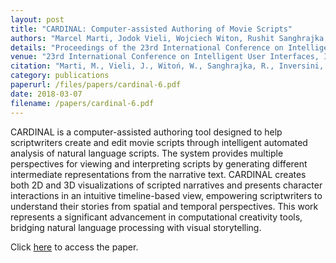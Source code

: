 ```yaml
---
layout: post
title: "CARDINAL: Computer-assisted Authoring of Movie Scripts"
authors: "Marcel Marti, Jodok Vieli, Wojciech Witon, Rushit Sanghrajka, Daniel Inversini, Diana Wotruba, Isabel Simo, Sasha Schriber, Markus Gross, Mubbasir Kapadia"
details: "Proceedings of the 23rd International Conference on Intelligent User Interfaces (IUI '18), 2018."
venue: "23rd International Conference on Intelligent User Interfaces, IUI 2018"
citation: "Marti, M., Vieli, J., Witoń, W., Sanghrajka, R., Inversini, D., Wotruba, D., Simo, I., Schriber, S., Gross, M., & Kapadia, M. (2018). CARDINAL: Computer Assisted Authoring of Movie Scripts. In Proceedings of the 23rd International Conference on Intelligent User Interfaces (IUI '18). ACM, New York, NY, USA. https://doi.org/10.1145/3172944.3172972"
category: publications
paperurl: /files/papers/cardinal-6.pdf
date: 2018-03-07
filename: /papers/cardinal-6.pdf
---
```


CARDINAL is a computer-assisted authoring tool designed to help scriptwriters create and edit movie scripts through intelligent automated analysis of natural language scripts. The system provides multiple perspectives for viewing and interpreting scripts by generating different intermediate representations from the narrative text. CARDINAL creates both 2D and 3D visualizations of scripted narratives and presents character interactions in an intuitive timeline-based view, empowering scriptwriters to understand their stories from spatial and temporal perspectives. This work represents a significant advancement in computational creativity tools, bridging natural language processing with visual storytelling.

Click [here](/files/papers/cardinal-6.pdf) to access the paper.